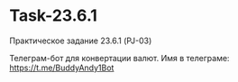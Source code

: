 # Task-23.6.1
Практическое задание 23.6.1 (PJ-03)

Телеграм-бот для конвертации валют. Имя в телеграме: https://t.me/BuddyAndy1Bot
